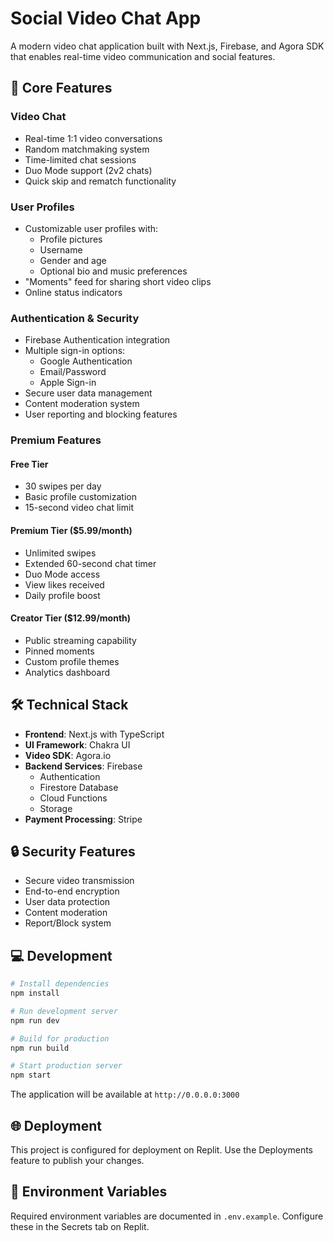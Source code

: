 
# Social Video Chat App

A modern video chat application built with Next.js, Firebase, and Agora SDK that enables real-time video communication and social features.

## 🚀 Core Features

### Video Chat
- Real-time 1:1 video conversations
- Random matchmaking system
- Time-limited chat sessions
- Duo Mode support (2v2 chats)
- Quick skip and rematch functionality

### User Profiles
- Customizable user profiles with:
  - Profile pictures
  - Username
  - Gender and age
  - Optional bio and music preferences
- "Moments" feed for sharing short video clips
- Online status indicators

### Authentication & Security
- Firebase Authentication integration
- Multiple sign-in options:
  - Google Authentication
  - Email/Password
  - Apple Sign-in
- Secure user data management
- Content moderation system
- User reporting and blocking features

### Premium Features
#### Free Tier
- 30 swipes per day
- Basic profile customization
- 15-second video chat limit

#### Premium Tier ($5.99/month)
- Unlimited swipes
- Extended 60-second chat timer
- Duo Mode access
- View likes received
- Daily profile boost

#### Creator Tier ($12.99/month)
- Public streaming capability
- Pinned moments
- Custom profile themes
- Analytics dashboard

## 🛠️ Technical Stack

- **Frontend**: Next.js with TypeScript
- **UI Framework**: Chakra UI
- **Video SDK**: Agora.io
- **Backend Services**: Firebase
  - Authentication
  - Firestore Database
  - Cloud Functions
  - Storage
- **Payment Processing**: Stripe

## 🔒 Security Features
- Secure video transmission
- End-to-end encryption
- User data protection
- Content moderation
- Report/Block system

## 💻 Development

```bash
# Install dependencies
npm install

# Run development server
npm run dev

# Build for production
npm run build

# Start production server
npm start
```

The application will be available at `http://0.0.0.0:3000`

## 🌐 Deployment

This project is configured for deployment on Replit. Use the Deployments feature to publish your changes.

## 🔑 Environment Variables

Required environment variables are documented in `.env.example`. Configure these in the Secrets tab on Replit.
